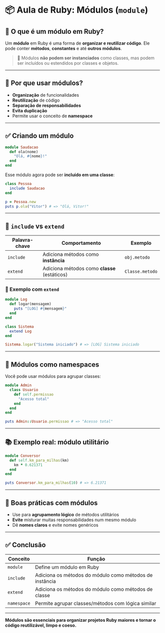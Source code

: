 # 📦 Aula de Ruby: Módulos (`module`)

## 🔹 O que é um módulo em Ruby?

Um **módulo** em Ruby é uma forma de **organizar e reutilizar código**. Ele pode conter **métodos**, **constantes** e até **outros módulos**.

> 📌 Módulos **não podem ser instanciados** como classes, mas podem ser incluídos ou estendidos por classes e objetos.

---

## 🧠 Por que usar módulos?

- **Organização** de funcionalidades
- **Reutilização** de código
- **Separação de responsabilidades**
- **Evita duplicação**
- Permite usar o conceito de **namespace**

---

## ✅ Criando um módulo

```ruby
module Saudacao
  def ola(nome)
    "Olá, #{nome}!"
  end
end
```

Esse módulo agora pode ser **incluído em uma classe**:

```ruby
class Pessoa
  include Saudacao
end

p = Pessoa.new
puts p.ola("Vitor") # => "Olá, Vitor!"
```

---

## 🔄 `include` vs `extend`

| Palavra-chave | Comportamento | Exemplo |
|---------------|----------------|---------|
| `include` | Adiciona métodos como **instância** | `obj.metodo` |
| `extend` | Adiciona métodos como **classe** (estáticos) | `Classe.metodo` |

### 🔹 Exemplo com `extend`

```ruby
module Log
  def logar(mensagem)
    puts "[LOG] #{mensagem}"
  end
end

class Sistema
  extend Log
end

Sistema.logar("Sistema iniciado") # => [LOG] Sistema iniciado
```

---

## 🔁 Módulos como namespaces

Você pode usar módulos para agrupar classes:

```ruby
module Admin
  class Usuario
    def self.permissao
      "Acesso total"
    end
  end
end

puts Admin::Usuario.permissao # => "Acesso total"
```

---

## 📚 Exemplo real: módulo utilitário

```ruby
module Conversor
  def self.km_para_milhas(km)
    km * 0.621371
  end
end

puts Conversor.km_para_milhas(10) # => 6.21371
```

---

## 🧪 Boas práticas com módulos

- Use para **agrupamento lógico** de métodos utilitários
- **Evite** misturar muitas responsabilidades num mesmo módulo
- Dê **nomes claros** e evite nomes genéricos

---

## ✅ Conclusão

| Conceito | Função |
|----------|--------|
| `module` | Define um módulo em Ruby |
| `include` | Adiciona os métodos do módulo como métodos de instância |
| `extend` | Adiciona os métodos do módulo como métodos de classe |
| `namespace` | Permite agrupar classes/métodos com lógica similar |

---

**Módulos são essenciais para organizar projetos Ruby maiores e tornar o código reutilizável, limpo e coeso.**